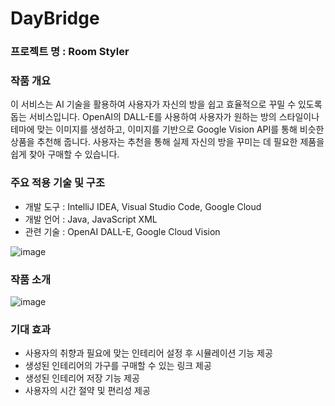 # DayBridge

### 프로젝트 명 : Room Styler

### 작품 개요
이 서비스는 AI 기술을 활용하여 사용자가 자신의 방을 쉽고 효율적으로 꾸밀 수 있도록 돕는 서비스입니다. OpenAI의 DALL-E를 사용하여 사용자가 원하는 방의 스타일이나 테마에 맞는 이미지를 생성하고, 이미지를 기반으로 Google Vision API를 통해 비슷한 상품을 추천해 줍니다. 사용자는 추천을 통해 실제 자신의 방을 꾸미는 데 필요한 제품을 쉽게 찾아 구매할 수 있습니다.

### 주요 적용 기술 및 구조
- 개발 도구 : IntelliJ IDEA, Visual Studio Code, Google Cloud
- 개발 언어 : Java, JavaScript XML
- 관련 기술 : OpenAI DALL-E, Google Cloud Vision

![image](https://github.com/hs-1771304-kukseungbin/DayBridge/assets/86177125/3bc916e5-0c08-45b7-88b1-ad5fe5cbbadd)

### 작품 소개
![image](https://github.com/hs-1771304-kukseungbin/DayBridge/assets/86177125/9c56f411-2c60-4bee-9ea4-445aba95bd55)

### 기대 효과
- 사용자의 취향과 필요에 맞는 인테리어 설정 후 시뮬레이션 기능 제공
- 생성된 인테리어의 가구를 구매할 수 있는 링크 제공
- 생성된 인테리어 저장 기능 제공
- 사용자의 시간 절약 및 편리성 제공
